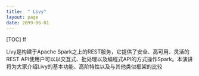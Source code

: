 ```yaml
---
title:  " Livy"
layout: page
date: 2099-06-01
---
```

[TOC]
ff 

Livy是构建于Apache Spark之上的REST服务，它提供了安全、高可用、灵活的REST API使用户可以以交互式、批处理以及编程式API的方式操作Spark。本演讲将为大家介绍Livy的基本功能、高阶特性以及与其他类似框架的比较